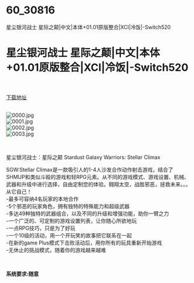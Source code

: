 # 60_30816
星尘银河战士 星际之颠|中文|本体+01.01原版整合|XCI|冷饭|-Switch520
# 星尘银河战士 星际之颠|中文|本体+01.01原版整合|XCI|冷饭|-Switch520
 <br/></br>
[下载地址](https://www.switch520.cc/article/30816 "下载地址")
<br/></br>

<p><img title="0000.jpg" src="https://www.switch520.cc/muke_img/2022_05_06_bdcae32ce95eb.jpg" alt="0000.jpg"><br>
<img title="0001.jpg" src="https://www.switch520.cc/muke_img/2022_05_06_0cfadd68e7bd7.jpg" alt="0001.jpg"><br>
<img title="0002.jpg" src="https://www.switch520.cc/muke_img/2022_05_06_57117a76461cf.jpg" alt="0002.jpg"><br>
<img title="0003.jpg" src="https://www.switch520.cc/muke_img/2022_05_06_5f369b429243f.jpg" alt="0003.jpg"></p>
<p>&nbsp;</p>
<p>星尘银河战士：星际之颠 Stardust Galaxy Warriors: Stellar Climax</p>
<p>SGW:Stellar Climax是一款吸引人的1-4人沙发合作动作射击游戏，结合了SHMUP和类似斗殴的游戏和轻RPG元素。从不同的游戏模式、游戏设置、机械、武器和升级中进行选择，自由定制您的体验。翱翔太空，战胜邪恶，拯救未来。。。从它自己！<br>
-最多可容纳4名玩家的本地合作<br>
-5个邪恶的玩家角色，拥有独特的特殊能力和超级武器<br>
-多达49种独特的武器组合，以及不同的升级和增强功能，助你一臂之力<br>
-一个广泛的、可定制的游戏设置列表，让你随心所欲地玩<br>
-一点RPG技巧，只是为了好玩<br>
-一个10级的活动，用一个开玩笑的故事把它联系在一起<br>
-在新的game Plus模式下击败活动后，用你所有的玩具重新开始游戏<br>
-无休止的挑战模式，随着你的游戏越来越难</p>
<p>&nbsp;</p>
<p><strong>系统要求:随意</strong></p>



